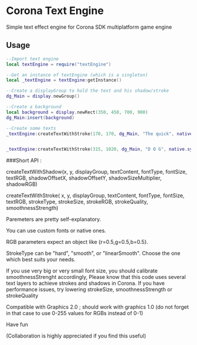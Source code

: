 Corona Text Engine
==================

Simple text effect engine for Corona SDK multiplatform game engine


## Usage
```lua
--Import text engine
local textEngine = require("textEngine")

--Get an instance of textEngine (which is a singleton)
local _textEngine = textEngine:getInstance()

--Create a displayGroup to hold the text and his shadow/stroke
dg_Main = display.newGroup()

--Create a background
local background = display.newRect(350, 450, 700, 900)
dg_Main:insert(background)

--Create some texts
_textEngine:createTextWithStroke(170, 170, dg_Main, "The quick", native.systemFont, 55, {r=0.2,g=0.35,b=1}, "hard", 2, {r=0,g=0,b=0}, 100, 100)


_textEngine:createTextWithStroke(315, 1020, dg_Main, "D O G", native.systemFont, 200, {r=0,g=0,b=0}, "hard", 18, {r=1,g=0.6,b=0}, 100, 100)
```

###Short API :

createTextWithShadow(x, y, displayGroup, textContent, fontType, fontSize, textRGB, shadowOffsetX, shadowOffsetY, shadowSizeMultiplier, shadowRGB)

createTextWithStroke( x, y, displayGroup, textContent, fontType, fontSize, textRGB, strokeType, strokeSize, strokeRGB, strokeQuality, smoothnessStrength)

Paremeters are pretty self-explanatory. 

You can use custom fonts or native ones.

RGB parameters expect an object like {r=0.5,g=0.5,b=0.5}. 

StrokeType can be "hard", "smooth", or "linearSmooth". Choose the one which best suits your needs. 

If you use very big or very small font size, you should calibrate smoothnessStrenght accordingly,
Please know that this code uses several text layers to achieve strokes and shadows in Corona. If you have performance issues, try lowering strokeSize, smoothnessStrength or strokeQuality


Compatible with Graphics 2.0 ; should work with graphics 1.0 (do not forget in that case to use 0-255 values for RGBs instead of 0-1)

Have fun

(Collaboration is highly appreciated if you find this useful)
